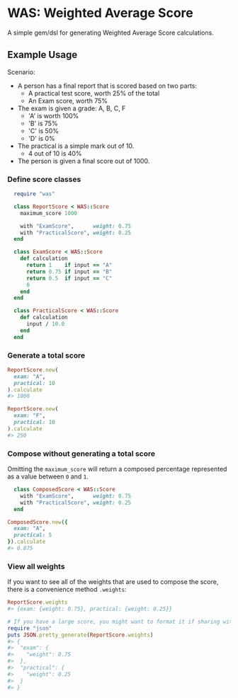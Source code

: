 # WAS: Weighted Average Score

A simple gem/dsl for generating Weighted Average Score calculations.

## Example Usage

Scenario:
* A person has a final report that is scored based on two parts:
  * A practical test score, worth 25% of the total
  * An Exam score, worth 75%
* The exam is given a grade: A, B, C, F
  * 'A' is worth 100%
  * 'B' is 75%
  * 'C' is 50%
  * 'D' is 0%
* The practical is a simple mark out of 10.
  * 4 out of 10 is 40% 
* The person is given a final score out of 1000.  

### Define score classes

```ruby
  require "was"

  class ReportScore < WAS::Score
    maximum_score 1000

    with "ExamScore",      weight: 0.75
    with "PracticalScore", weight: 0.25
  end

  class ExamScore < WAS::Score
    def calculation
      return 1    if input == "A"
      return 0.75 if input == "B"
      return 0.5  if input == "C"
      0
    end
  end

  class PracticalScore < WAS::Score
    def calculation
      input / 10.0
    end
  end
```

### Generate a total score

```ruby
ReportScore.new(
  exam: "A",
  practical: 10
).calculate
#> 1000

ReportScore.new(
  exam: "F",
  practical: 10
).calculate
#> 250
````

### Compose without generating a total score

Omitting the `maximum_score` will return a composed percentage represented as a value between `0` and `1`.

```ruby
  class ComposedScore < WAS::Score
    with "ExamScore",      weight: 0.75
    with "PracticalScore", weight: 0.25
  end
```

```ruby
ComposedScore.new({
  exam: "A",
  practical: 5
}).calculate
#> 0.875
```

### View all weights

If you want to see all of the weights that are used to compose the score, there is a convenience method `.weights`:

```ruby
ReportScore.weights
#> {exam: {weight: 0.75}, practical: {weight: 0.25}}

# If you have a large score, you might want to format it if sharing with others
require "json"
puts JSON.pretty_generate(ReportScore.weights)
#> {
#>  "exam": {
#>    "weight": 0.75
#>  },
#>  "practical": {
#>    "weight": 0.25
#>  }
#> }
